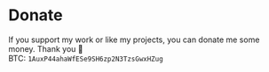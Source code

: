 # Donate
If you support my work or like my projects, you can donate me some money. Thank you 💙\
BTC: `1AuxP44ahaWfESe9SH6zp2N3TzsGwxHZug`

